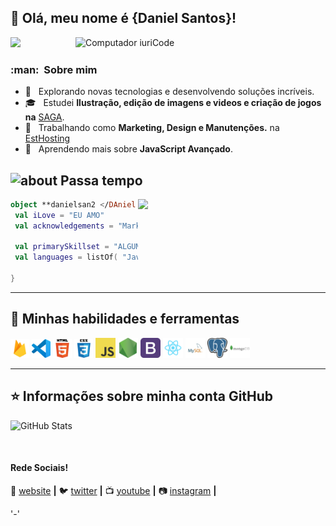 ## 💜 Olá, meu nome é <strong>{Daniel Santos}!</strong>

<img src="https://raw.githubusercontent.com/MicaelliMedeiros/micaellimedeiros/master/image/computer-illustration.png" min-width="400px" max-width="400px" width="400px" align="right" alt="Computador iuriCode">

![](https://komarev.com/ghpvc/?username=premiiado&color=006bed)

<h3> :man: &nbsp;Sobre mim </h3>

- 🤔 &nbsp; Explorando novas tecnologias e desenvolvendo soluções incríveis.
- 🎓 &nbsp; Estudei **Ilustração, edição de imagens e videos e criação de jogos na** <a href="https://saga.art.br">SAGA</a>.
- 💼 &nbsp; Trabalhando como **Marketing, Design e Manutenções.** na <a href="https://esthoting.com.br">EstHosting</a>
- 🌱 &nbsp; Aprendendo mais sobre **JavaScript Avançado**.


## <img width="45" alt="about" src="https://raw.github.com/elizarov/elizarov/master/about.png"> Passa tempo

<img align="right" width="300" src="https://i2.wp.com/allhtaccess.info/wp-content/uploads/2018/03/programming.gif?fit=1281%2C716&ssl=1" />

```kotlin
object **danielsan2 </DAniel de Santos>** {
 val iLove = "EU AMO"
 val acknowledgements = "Marketing, Design, Programação."
 
 val primarySkillset = "ALGUMAS HABILIDADES"
 val languages = listOf( "JavaScript", "HTML", "CSS") 

}
```

----

## 🚀 Minhas habilidades e ferramentas
<code><img height="30" src="https://raw.githubusercontent.com/github/explore/80688e429a7d4ef2fca1e82350fe8e3517d3494d/topics/firebase/firebase.png"></code>
<code><img height="30" src="https://raw.githubusercontent.com/github/explore/80688e429a7d4ef2fca1e82350fe8e3517d3494d/topics/visual-studio-code/visual-studio-code.png"></code>
<code><img height="30" src="https://raw.githubusercontent.com/github/explore/80688e429a7d4ef2fca1e82350fe8e3517d3494d/topics/html/html.png"></code>
<code><img height="30" src="https://raw.githubusercontent.com/github/explore/80688e429a7d4ef2fca1e82350fe8e3517d3494d/topics/css/css.png"></code>
<code><img height="32" src="https://raw.githubusercontent.com/github/explore/80688e429a7d4ef2fca1e82350fe8e3517d3494d/topics/javascript/javascript.png" alt="Javascript"/></code>
<code><img height="32" src="https://raw.githubusercontent.com/github/explore/80688e429a7d4ef2fca1e82350fe8e3517d3494d/topics/nodejs/nodejs.png" alt="Nodejs"/></code>
<code><img height="32" src="https://raw.githubusercontent.com/github/explore/80688e429a7d4ef2fca1e82350fe8e3517d3494d/topics/bootstrap/bootstrap.png" alt="Bootstrap"/></code>
<code><img height="32" src="https://raw.githubusercontent.com/github/explore/80688e429a7d4ef2fca1e82350fe8e3517d3494d/topics/react/react.png" alt="React"/></code>
<code><img height="32" src="https://raw.githubusercontent.com/github/explore/80688e429a7d4ef2fca1e82350fe8e3517d3494d/topics/mysql/mysql.png" alt="MySQL"/></code>
<code><img height="32" src="https://raw.githubusercontent.com/github/explore/80688e429a7d4ef2fca1e82350fe8e3517d3494d/topics/postgresql/postgresql.png" alt="PostegreSQL"/></code>
<code><img height="32" src="https://raw.githubusercontent.com/github/explore/80688e429a7d4ef2fca1e82350fe8e3517d3494d/topics/mongodb/mongodb.png" alt="MongoDB"/></code>

---

## ⭐ Informações sobre minha conta GitHub

![GitHub Stats](https://github-readme-stats.vercel.app/api?username=danielsan2&theme=dark&show_icons=true)

[website]: https://esthosting.com.br/
[twitter]: https://twitter.com/premiiadoyt
[youtube]: https://www.youtube.com/premiiado/
[instagram]: https://www.instagram.com/opremiiado/

<br>

#### Rede Sociais!

🏡 [website][website] **|** 
🐦 [twitter][twitter] **|** 
📺 [youtube][youtube] **|** 
📷 [instagram][instagram] **|** 

'-'
